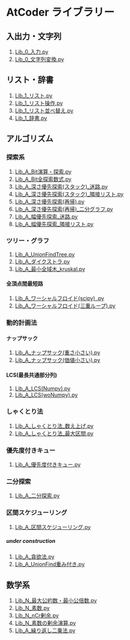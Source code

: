 # AtCoder ライブラリー
## 入出力・文字列
1. [Lib_0_入力.py](file:/home/ibtosm/work/zgit/atcoder_lib_py/Lib_0_入力.py)
1. [Lib_0_文字列変換.py](file:/home/ibtosm/work/zgit/atcoder_lib_py/Lib_0_文字列変換.py)
## リスト・辞書
1. [Lib_1_リスト.py](file:/home/ibtosm/work/zgit/atcoder_lib_py/Lib_1_リスト.py)
1. [Lib_1_リスト操作.py](file:/home/ibtosm/work/zgit/atcoder_lib_py/Lib_1_リスト操作.py)
1. [Lib_1_リスト並べ替え.py](file:/home/ibtosm/work/zgit/atcoder_lib_py/Lib_1_リスト並べ替え.py)
1. [Lib_1_辞書.py](file:/home/ibtosm/work/zgit/atcoder_lib_py/Lib_1_辞書.py)

## アルゴリズム
### 探索系
1. [Lib_A_Bit演算・探索.py](file:/home/ibtosm/work/zgit/atcoder_lib_py/Lib_A_Bit演算・探索.py)
1. [Lib_A_Bit全探索数式.py](file:/home/ibtosm/work/zgit/atcoder_lib_py/Lib_A_Bit全探索数式.py)
1. [Lib_A_深さ優先探索(スタック)_迷路.py](file:/home/ibtosm/work/zgit/atcoder_lib_py/Lib_A_深さ優先探索(スタック)_迷路.py)
1. [Lib_A_深さ優先探索(スタック)_隣接リスト.py](file:/home/ibtosm/work/zgit/atcoder_lib_py/Lib_A_深さ優先探索(スタック)_隣接リスト.py)
1. [Lib_A_深さ優先探索(再帰).py](file:/home/ibtosm/work/zgit/atcoder_lib_py/Lib_A_深さ優先探索(再帰).py)
1. [Lib_A_深さ優先探索(再帰)_二分グラフ.py](file:/home/ibtosm/work/zgit/atcoder_lib_py/Lib_A_深さ優先探索(再帰)_二分グラフ.py)
1. [Lib_A_幅優先探索_迷路.py](file:/home/ibtosm/work/zgit/atcoder_lib_py/Lib_A_幅優先探索_迷路.py)
1. [Lib_A_幅優先探索_隣接リスト.py](file:/home/ibtosm/work/zgit/atcoder_lib_py/Lib_A_幅優先探索_隣接リスト.py)

### ツリー・グラフ
1. [Lib_A_UnionFindTree.py](file:/home/ibtosm/work/zgit/atcoder_lib_py/Lib_A_UnionFindTree.py)
1. [Lib_A_ダイクストラ.py](file:/home/ibtosm/work/zgit/atcoder_lib_py/Lib_A_ダイクストラ.py)
1. [Lib_A_最小全域木_kruskal.py](file:/home/ibtosm/work/zgit/atcoder_lib_py/Lib_A_最小全域木_kruskal.py)

#### 全頂点間最短路
1. [Lib_A_ワーシャルフロイド(scipy) .py](file:/home/ibtosm/work/zgit/atcoder_lib_py/Lib_A_ワーシャルフロイド(scipy).py)
1. [Lib_A_ワーシャルフロイド(三重ループ).py](file:/home/ibtosm/work/zgit/atcoder_lib_py/Lib_A_ワーシャルフロイド(三重ループ).py)

### 動的計画法
#### ナップサック
1. [Lib_A_ナップサック(重さ小さい).py](file:/home/ibtosm/work/zgit/atcoder_lib_py/Lib_A_ナップサック(重さ小さい).py)
1. [Lib_A_ナップサック(価値小さい).py](file:/home/ibtosm/work/zgit/atcoder_lib_py/Lib_A_ナップサック(価値小さい).py)

#### LCS(最長共通部分列)
1. [Lib_A_LCS(Numpy).py](file:/home/ibtosm/work/zgit/atcoder_lib_py/Lib_A_LCS(Numpy).py)
1. [Lib_A_LCS(woNumpy).py](file:/home/ibtosm/work/zgit/atcoder_lib_py/Lib_A_LCS(Numpy).py)

### しゃくとり法
1. [Lib_A_しゃくとり法_数え上げ.py](file:/home/ibtosm/work/zgit/atcoder_lib_py/Lib_A_しゃくとり法_数え上げ.py)
1. [Lib_A_しゃくとり法_最大区間.py](file:/home/ibtosm/work/zgit/atcoder_lib_py/Lib_A_しゃくとり法_最大区間.py)

### 優先度付きキュー
1. [Lib_A_優先度付きキュー.py](file:/home/ibtosm/work/zgit/atcoder_lib_py/Lib_A_優先度付きキュー.py)

### 二分探索
1. [Lib_A_二分探索.py](file:/home/ibtosm/work/zgit/atcoder_lib_py/Lib_A_二分探索.py)

### 区間スケジューリング
1. [Lib_A_区間スケジューリング.py](file:/home/ibtosm/work/zgit/atcoder_lib_py/Lib_A_区間スケジューリング.py)


##### under construction
1. [Lib_A_貪欲法.py](file:/home/ibtosm/work/zgit/atcoder_lib_py/Lib_A_貪欲法.py)
1. [Lib_A_UnionFind重み付き.py](file:/home/ibtosm/work/zgit/atcoder_lib_py/Lib_A_UnionFind重み付き.py)

## 数学系
1. [Lib_N_最大公約数・最小公倍数.py](file:/home/ibtosm/work/zgit/atcoder_lib_py/Lib_N_最大公約数・最小公倍数.py)
1. [Lib_N_素数.py](file:/home/ibtosm/work/zgit/atcoder_lib_py/Lib_N_素数.py)
1. [Lib_N_nCr剰余.py](file:/home/ibtosm/work/zgit/atcoder_lib_py/Lib_N_nCr剰余.py)
1. [Lib_N_素数の剰余演算.py](file:/home/ibtosm/work/zgit/atcoder_lib_py/Lib_N_素数の剰余演算.py)
1. [Lib_A_繰り返し二乗法.py](file:/home/ibtosm/work/zgit/atcoder_lib_py/Lib_A_繰り返し２乗法.py)